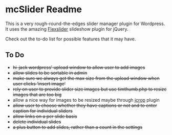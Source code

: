 mcSlider Readme
===============

This is a very rough-round-the-edges slider manager plugin for Wordpress.
It uses the amazing [Flexslider](http://www.woothemes.com/flexslider/) slideshow plugin for jQuery. 

Check out the to-do list for possible features that it may have.

To Do
-----

* <del>hi-jack wordpress' upload window to allow user to add images</del>
* <del>allow slides to be sortable in admin</del>
* <del>make sure we always get the max size from the upload window when user clicks 'insert image'</del>
* <del>rely on user to provide slider size images but use timthumb.php to resize images that are too big</del>
* allow a nice way for images to be resized maybe through [jcrop](http://deepliquid.com/content/Jcrop.html) plugin
* <del>allow user to choose whether they have captions or not and to enter caption for individual sliders</del>
* <del>allow links on a per slide basis</del>
* <del>delete individual slides</del>
* <del>a plus button to add slides, rather than a count in the settings</del>
